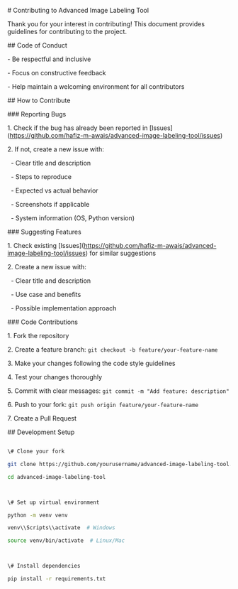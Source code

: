 \# Contributing to Advanced Image Labeling Tool



Thank you for your interest in contributing! This document provides guidelines for contributing to the project.



\## Code of Conduct



\- Be respectful and inclusive

\- Focus on constructive feedback

\- Help maintain a welcoming environment for all contributors



\## How to Contribute



\### Reporting Bugs



1\. Check if the bug has already been reported in \[Issues](https://github.com/hafiz-m-awais/advanced-image-labeling-tool/issues)

2\. If not, create a new issue with:

&nbsp;  - Clear title and description

&nbsp;  - Steps to reproduce

&nbsp;  - Expected vs actual behavior

&nbsp;  - Screenshots if applicable

&nbsp;  - System information (OS, Python version)



\### Suggesting Features



1\. Check existing \[Issues](https://github.com/hafiz-m-awais/advanced-image-labeling-tool/issues) for similar suggestions

2\. Create a new issue with:

&nbsp;  - Clear title and description

&nbsp;  - Use case and benefits

&nbsp;  - Possible implementation approach



\### Code Contributions



1\. Fork the repository

2\. Create a feature branch: `git checkout -b feature/your-feature-name`

3\. Make your changes following the code style guidelines

4\. Test your changes thoroughly

5\. Commit with clear messages: `git commit -m "Add feature: description"`

6\. Push to your fork: `git push origin feature/your-feature-name`

7\. Create a Pull Request



\## Development Setup



```bash

\# Clone your fork

git clone https://github.com/yourusername/advanced-image-labeling-tool.git

cd advanced-image-labeling-tool



\# Set up virtual environment

python -m venv venv

venv\\Scripts\\activate  # Windows

source venv/bin/activate  # Linux/Mac



\# Install dependencies

pip install -r requirements.txt

